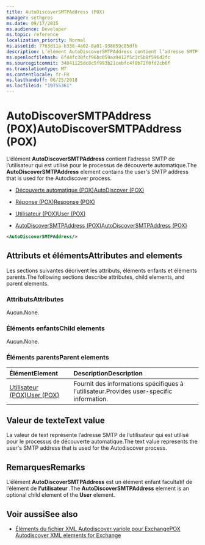 ```yaml
---
title: AutoDiscoverSMTPAddress (POX)
manager: sethgros
ms.date: 09/17/2015
ms.audience: Developer
ms.topic: reference
localization_priority: Normal
ms.assetid: 7763d11a-b338-4a02-8a01-938859c05dfb
description: L’élément AutoDiscoverSMTPAddress contient l’adresse SMTP de l’utilisateur qui est utilisé pour le processus de découverte automatique.
ms.openlocfilehash: 6f44fc30fcf96bc059aa9412f5c3c5b8f596d2fc
ms.sourcegitcommit: 34041125dc8c5f993b21cebfc4f8b72f0fd2cb6f
ms.translationtype: MT
ms.contentlocale: fr-FR
ms.lasthandoff: 06/25/2018
ms.locfileid: "19755361"
---
```

# <a name="autodiscoversmtpaddress-pox"></a><span data-ttu-id="9d3bc-103">AutoDiscoverSMTPAddress (POX)</span><span class="sxs-lookup"><span data-stu-id="9d3bc-103">AutoDiscoverSMTPAddress (POX)</span></span>

<span data-ttu-id="9d3bc-104">L’élément **AutoDiscoverSMTPAddress** contient l’adresse SMTP de l’utilisateur qui est utilisé pour le processus de découverte automatique.</span><span class="sxs-lookup"><span data-stu-id="9d3bc-104">The **AutoDiscoverSMTPAddress** element contains the user's SMTP address that is used for the Autodiscover process.</span></span> 
  
- [<span data-ttu-id="9d3bc-105">Découverte automatique (POX)</span><span class="sxs-lookup"><span data-stu-id="9d3bc-105">AutoDiscover (POX)</span></span>](autodiscover-pox.md)
  
- [<span data-ttu-id="9d3bc-106">Réponse (POX)</span><span class="sxs-lookup"><span data-stu-id="9d3bc-106">Response (POX)</span></span>](response-pox.md)
  
- [<span data-ttu-id="9d3bc-107">Utilisateur (POX)</span><span class="sxs-lookup"><span data-stu-id="9d3bc-107">User (POX)</span></span>](user-pox.md)
  
- [<span data-ttu-id="9d3bc-108">AutoDiscoverSMTPAddress (POX)</span><span class="sxs-lookup"><span data-stu-id="9d3bc-108">AutoDiscoverSMTPAddress (POX)</span></span>](autodiscoversmtpaddress-pox.md)
  
```XML
<AutoDiscoverSMTPAddress/>
```

## <a name="attributes-and-elements"></a><span data-ttu-id="9d3bc-109">Attributs et éléments</span><span class="sxs-lookup"><span data-stu-id="9d3bc-109">Attributes and elements</span></span>

<span data-ttu-id="9d3bc-110">Les sections suivantes décrivent les attributs, éléments enfants et éléments parents.</span><span class="sxs-lookup"><span data-stu-id="9d3bc-110">The following sections describe attributes, child elements, and parent elements.</span></span>
  
### <a name="attributes"></a><span data-ttu-id="9d3bc-111">Attributs</span><span class="sxs-lookup"><span data-stu-id="9d3bc-111">Attributes</span></span>

<span data-ttu-id="9d3bc-112">Aucun.</span><span class="sxs-lookup"><span data-stu-id="9d3bc-112">None.</span></span>
  
### <a name="child-elements"></a><span data-ttu-id="9d3bc-113">Éléments enfants</span><span class="sxs-lookup"><span data-stu-id="9d3bc-113">Child elements</span></span>

<span data-ttu-id="9d3bc-114">Aucun.</span><span class="sxs-lookup"><span data-stu-id="9d3bc-114">None.</span></span>
  
### <a name="parent-elements"></a><span data-ttu-id="9d3bc-115">Éléments parents</span><span class="sxs-lookup"><span data-stu-id="9d3bc-115">Parent elements</span></span>

|<span data-ttu-id="9d3bc-116">**Élément**</span><span class="sxs-lookup"><span data-stu-id="9d3bc-116">**Element**</span></span>|<span data-ttu-id="9d3bc-117">**Description**</span><span class="sxs-lookup"><span data-stu-id="9d3bc-117">**Description**</span></span>|
|:-----|:-----|
|[<span data-ttu-id="9d3bc-118">Utilisateur (POX)</span><span class="sxs-lookup"><span data-stu-id="9d3bc-118">User (POX)</span></span>](user-pox.md) <br/> |<span data-ttu-id="9d3bc-119">Fournit des informations spécifiques à l’utilisateur.</span><span class="sxs-lookup"><span data-stu-id="9d3bc-119">Provides user-specific information.</span></span>  <br/> |
   
## <a name="text-value"></a><span data-ttu-id="9d3bc-120">Valeur de texte</span><span class="sxs-lookup"><span data-stu-id="9d3bc-120">Text value</span></span>

<span data-ttu-id="9d3bc-121">La valeur de text représente l’adresse SMTP de l’utilisateur qui est utilisé pour le processus de découverte automatique.</span><span class="sxs-lookup"><span data-stu-id="9d3bc-121">The text value represents the user's SMTP address that is used for the Autodiscover process.</span></span>
  
## <a name="remarks"></a><span data-ttu-id="9d3bc-122">Remarques</span><span class="sxs-lookup"><span data-stu-id="9d3bc-122">Remarks</span></span>

<span data-ttu-id="9d3bc-123">L’élément **AutoDiscoverSMTPAddress** est un élément enfant facultatif de l’élément de **l’utilisateur** .</span><span class="sxs-lookup"><span data-stu-id="9d3bc-123">The **AutoDiscoverSMTPAddress** element is an optional child element of the **User** element.</span></span> 
  
## <a name="see-also"></a><span data-ttu-id="9d3bc-124">Voir aussi</span><span class="sxs-lookup"><span data-stu-id="9d3bc-124">See also</span></span>

- [<span data-ttu-id="9d3bc-125">Éléments du fichier XML Autodiscover variole pour Exchange</span><span class="sxs-lookup"><span data-stu-id="9d3bc-125">POX Autodiscover XML elements for Exchange</span></span>](pox-autodiscover-xml-elements-for-exchange.md)

